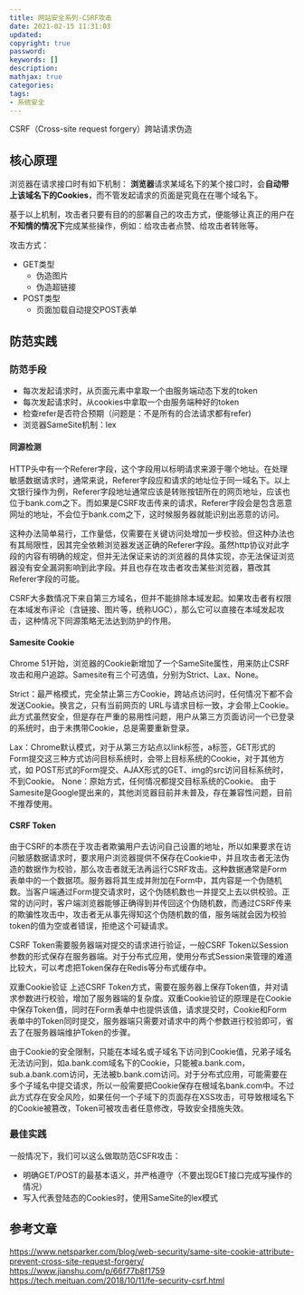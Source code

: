 ```yaml
---
title: 网站安全系列-CSRF攻击
date: 2021-02-15 11:31:03
updated:
copyright: true
password:
keywords: []
description: 
mathjax: true
categories:
tags:
- 系统安全
---
```


CSRF（Cross-site request forgery）跨站请求伪造

## 核心原理

浏览器在请求接口时有如下机制：
**浏览器**请求某域名下的某个接口时，会**自动带上该域名下的Cookies**，而不管发起请求的页面是究竟在在哪个域名下。

基于以上机制，攻击者只要有目的的部署自己的攻击方式，便能够让真正的用户在**不知情的情况下**完成某些操作，例如：给攻击者点赞、给攻击者转账等。

攻击方式：

- GET类型
  - 伪造图片
  - 伪造超链接
- POST类型
  - 页面加载自动提交POST表单

## 防范实践

### 防范手段

- 每次发起请求时，从页面元素中拿取一个由服务端动态下发的token
- 每次发起请求时，从cookies中拿取一个由服务端种好的token
- 检查refer是否符合预期（问题是：不是所有的合法请求都有refer)
- 浏览器SameSite机制：lex

#### 同源检测

HTTP头中有一个Referer字段，这个字段用以标明请求来源于哪个地址。在处理敏感数据请求时，通常来说，Referer字段应和请求的地址位于同一域名下。以上文银行操作为例，Referer字段地址通常应该是转账按钮所在的网页地址，应该也位于bank.com之下。而如果是CSRF攻击传来的请求，Referer字段会是包含恶意网址的地址，不会位于bank.com之下，这时候服务器就能识别出恶意的访问。

这种办法简单易行，工作量低，仅需要在关键访问处增加一步校验。但这种办法也有其局限性，因其完全依赖浏览器发送正确的Referer字段。虽然http协议对此字段的内容有明确的规定，但并无法保证来访的浏览器的具体实现，亦无法保证浏览器没有安全漏洞影响到此字段。并且也存在攻击者攻击某些浏览器，篡改其Referer字段的可能。

CSRF大多数情况下来自第三方域名，但并不能排除本域发起。如果攻击者有权限在本域发布评论（含链接、图片等，统称UGC），那么它可以直接在本域发起攻击，这种情况下同源策略无法达到防护的作用。

#### Samesite Cookie

Chrome 51开始，浏览器的Cookie新增加了一个SameSite属性，用来防止CSRF攻击和用户追踪。Samesite有三个可选值，分别为Strict、Lax、None。

Strict：最严格模式，完全禁止第三方Cookie，跨站点访问时，任何情况下都不会发送Cookie。换言之，只有当前网页的 URL与请求目标一致，才会带上Cookie。
此方式虽然安全，但是存在严重的易用性问题，用户从第三方页面访问一个已登录的系统时，由于未携带Cookie，总是需要重新登录。

Lax：Chrome默认模式，对于从第三方站点以link标签，a标签，GET形式的Form提交这三种方式访问目标系统时，会带上目标系统的Cookie，对于其他方式，如 POST形式的Form提交、AJAX形式的GET、img的src访问目标系统时，不到Cookie。
None：原始方式，任何情况都提交目标系统的Cookie。
由于Samesite是Google提出来的，其他浏览器目前并未普及，存在兼容性问题，目前不推荐使用。

#### CSRF Token

由于CSRF的本质在于攻击者欺骗用户去访问自己设置的地址，所以如果要求在访问敏感数据请求时，要求用户浏览器提供不保存在Cookie中，并且攻击者无法伪造的数据作为校验，那么攻击者就无法再运行CSRF攻击。这种数据通常是Form表单中的一个数据项。服务器将其生成并附加在Form中，其内容是一个伪随机数。当客户端通过Form提交请求时，这个伪随机数也一并提交上去以供校验。正常的访问时，客户端浏览器能够正确得到并传回这个伪随机数，而通过CSRF传来的欺骗性攻击中，攻击者无从事先得知这个伪随机数的值，服务端就会因为校验token的值为空或者错误，拒绝这个可疑请求。

CSRF Token需要服务器端对提交的请求进行验证，一般CSRF Token以Session参数的形式保存在服务器端。对于分布式应用，使用分布式Session来管理的难道比较大，可以考虑把Token保存在Redis等分布式缓存中。

双重Cookie验证
上述CSRF Token方式，需要在服务器上保存Token值，并对请求参数进行校验，增加了服务器端的复杂度。双重Cookie验证的原理是在Cookie中保存Token值，同时在Form表单中也提供该值，请求提交时，Cookie和Form表单中的Token同时提交，服务器端只需要对请求中的两个参数进行校验即可，省去了在服务器端维护Token的步骤。

由于Cookie的安全限制，只能在本域名或子域名下访问到Cookie值，兄弟子域名无法访问到，如a.bank.com域名下的Cookie，只能被a.bank.com，sub.a.bank.com访问，无法被b.bank.com访问。对于分布式应用，可能需要在多个子域名中提交请求，所以一般需要把Cookie保存在根域名bank.com中。不过此方式存在安全风险，如果任何一个子域下的页面存在XSS攻击，可导致根域名下的Cookie被篡改，Token可被攻击者任意修改，导致安全措施失效。

### 最佳实践

一般情况下，我们可以这么做取防范CSFR攻击：

- 明确GET/POST的最基本语义，并严格遵守（不要出现GET接口完成写操作的情况）
- 写入代表登陆态的Cookies时，使用SameSite的lex模式

## 参考文章

https://www.netsparker.com/blog/web-security/same-site-cookie-attribute-prevent-cross-site-request-forgery/
https://www.jianshu.com/p/66f77b8f1759
https://tech.meituan.com/2018/10/11/fe-security-csrf.html